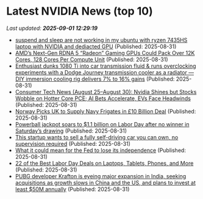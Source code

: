 # Latest NVIDIA News (top 10)
_Last updated: **2025-09-01 12:29:19**_

- [suspend and sleep are not working in my ubuntu with ryzen 7435HS laptop with NVIDIA and dediacted GPU](https://askubuntu.com/questions/1555275/suspend-and-sleep-are-not-working-in-my-ubuntu-with-ryzen-7435hs-laptop-with-nvi) (Published: 2025-08-31)
- [AMD’s Next-Gen RDNA 5 “Radeon” Gaming GPUs Could Pack Over 12K Cores, 128 Cores Per Compute Unit](https://wccftech.com/amd-next-gen-rdna-5-radeon-gaming-gpus-pack-over-12k-cores-128-cores-per-compute-unit/) (Published: 2025-08-31)
- [Enthusiast dunks 1080 Ti into car transmission fluid & runs overclocking experiments with a Dodge Journey transmission cooler as a radiator — DIY immersion cooling rig delivers 7% to 16% gains](https://www.tomshardware.com/pc-components/gpus/enthusiast-dunks-1080-ti-into-car-transmission-fluid-and-runs-overclocking-experiments-with-a-dodge-journey-transmission-cooler-as-a-radiator-diy-immersion-cooling-rig-delivers-7-percent-to-16-percent-gains) (Published: 2025-08-31)
- [Consumer Tech News (August 25–August 30): Nvidia Shines but Stocks Wobble on Hotter Core PCE; AI Bets Accelerate, EVs Face Headwinds](https://biztoc.com/x/4173379314640bfd) (Published: 2025-08-31)
- [Norway Picks UK to Supply Navy Frigates in £10 Billion Deal](https://biztoc.com/x/641e1468617aa1dd) (Published: 2025-08-31)
- [Powerball jackpot soars to $1.1 billion on Labor Day after no winner in Saturday’s drawing](https://biztoc.com/x/e9e2b4df8f2b304b) (Published: 2025-08-31)
- [This startup wants to sell a fully self-driving car you can own, no supervision required](https://www.businessinsider.com/tensor-startup-personally-owned-fully-autonomous-car-no-human-supervsion-2025-8) (Published: 2025-08-31)
- [What it could mean for the Fed to lose its independence](https://biztoc.com/x/fbf32185a8ef5f95) (Published: 2025-08-31)
- [22 of the Best Labor Day Deals on Laptops, Tablets, Phones, and More](https://uk.pcmag.com/deal/159839/22-of-the-best-labor-day-deals-on-laptops-tablets-phones-and-more) (Published: 2025-08-31)
- [PUBG developer Krafton is eyeing major expansion in India, seeking acquisitions as growth slows in China and the US, and plans to invest at least $50M annually](https://biztoc.com/x/ed2168ab3f22672a) (Published: 2025-08-31)
